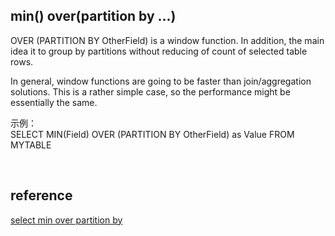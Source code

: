 ## min() over(partition by ...)
OVER (PARTITION BY OtherField) is a window function. In addition, the main idea it to group by partitions without reducing of count of selected table rows.

In general, window functions are going to be faster than join/aggregation solutions. This is a rather simple case, so the performance might be essentially the same.

示例：  
SELECT MIN(Field) OVER (PARTITION BY OtherField) as Value FROM MYTABLE

&nbsp;
## reference
[select min over partition by](https://stackoverflow.com/questions/54803314/sql-server-query-select-min-over-partition-by)
